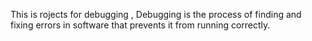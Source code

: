 This is rojects for debugging , Debugging is the process of finding and fixing errors 
in software that prevents it from running correctly.
